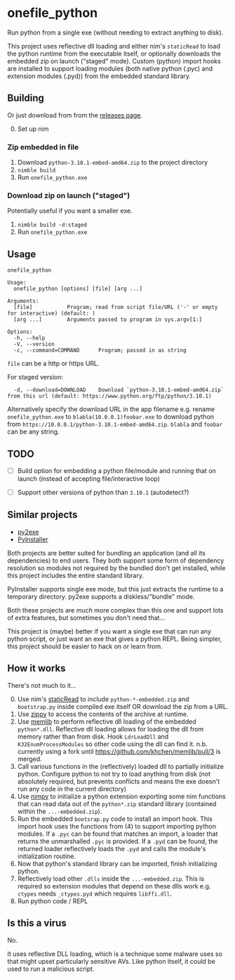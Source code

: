# onefile_python

Run python from a single exe (without needing to extract anything to disk).

This project uses reflective dll loading and either nim's `staticRead` to load the python runtime from the executable itself, or optionally downloads the embedded zip on launch ("staged" mode).
Custom (python) import hooks are installed to support loading modules (both native python (.pyc) and extension modules (.pyd)) from the embedded standard library.

## Building

Or just download from from the [releases page](https://github.com/synap5e/onefile_python/releases).

0. Set up nim

### Zip embedded in file

1. Download `python-3.10.1-embed-amd64.zip` to the project directory
2. `nimble build`
3. Run `onefile_python.exe`

### Download zip on launch ("staged")

Potentially useful if you want a smaller exe.

1. `nimble build -d:staged`
2. Run `onefile_python.exe`


## Usage

```
onefile_python

Usage:
  onefile_python [options] [file] [arg ...]

Arguments:
  [file]           Program; read from script file/URL ('-' or empty for interactive) (default: )
  [arg ...]        Arguments passed to program in sys.argv[1:]

Options:
  -h, --help
  -V, --version
  -c, --command=COMMAND      Program; passed in as string
```
`file` can be a http or https URL.

For staged version:
```
  -d, --download=DOWNLOAD    Download `python-3.10.1-embed-amd64.zip` from this url (default: https://www.python.org/ftp/python/3.10.1)

```

Alternatively specify the download URL in the app filename e.g. rename `onefile_python.exe` to `blabla(10.0.0.1)foobar.exe` to download python from `https://10.0.0.1/python-3.10.1-embed-amd64.zip`. `blabla` and `foobar` can be any string.


## TODO

- [ ] Build option for embedding a python file/module and running that on launch (instead of accepting file/interactive loop)
- [ ] Support other versions of python than `3.10.1` (autodetect?)


## Similar projects

- [py2exe](https://www.py2exe.org/index.cgi/FrontPage)
- [PyInstaller](https://pyinstaller.readthedocs.io/en/stable/index.html)

Both projects are better suited for bundling an application (and all its dependencies) to end users. They both support some form of dependency resolution so modules not required by the bundled don't get installed, while this project includes the entire standard library.

PyInstaller supports single exe mode, but this just extracts the runtime to a temporary directory.
py2exe supports a diskless/"bundle" mode.

Both these projects are *much* more complex than this one and support lots of extra features, but sometimes you don't need that...

This project is (maybe) better if you want a single exe that can run any python script, or just want an exe that gives a python REPL.
Being simpler, this project should be easier to hack on or learn from.


## How it works

There's not much to it...

0. Use nim's [staticRead](https://nim-lang.org/docs/system.html#staticRead%2Cstring) to include `python-*-embedded.zip` and `bootstrap.py` inside compiled exe itself OR download the zip from a URL.
1. Use [zippy](https://github.com/guzba/zippy) to access the contents of the archive at runtime.
2. Use [memlib](https://github.com/khchen/memlib) to perform reflective dll loading of the embedded `python*.dll`. Reflective dll loading allows for loading the dll from memory rather than from disk. Hook `LdrLoadDll` and `K32EnumProcessModules` so other code using the dll can find it. n.b. currently using a fork until https://github.com/khchen/memlib/pull/3 is merged.
3. Call various functions in the (reflectively) loaded dll to partially initialize python. Configure python to not try to load anything from disk (not absolutely required, but prevents conflicts and means the exe doesn't run any code in the current directory)
4. Use [nimpy](https://github.com/yglukhov/nimpy) to initialize a python extension exporting some nim functions that can read data out of the `python*.zip` standard library (contained within the `...-embedded.zip`).
5. Run the embedded `bootsrap.py` code to install an import hook. This import hook uses the functions from (4) to support importing python modules. If a `.pyc` can be found that matches an import, a loader that returns the unmarshalled `.pyc` is provided. If a `.pyd` can be found, the returned loader reflectively loads the `.pyd` and calls the module's initialization routine.
6. Now that python's standard library can be imported, finish initializing python.
6. Reflectively load other `.dlls` inside the `...-embedded.zip`. This is required so extension modules that depend on these dlls work e.g. `ctypes` needs `_ctypes.pyd` which requires `libffi.dll`.
7. Run python code / REPL

## Is this a virus

No.

It uses reflective DLL loading, which is a technique some malware uses so that might upset particularly sensitive AVs.
Like python itself, it could be used to run a malicious script.